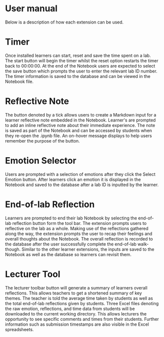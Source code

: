 # User manual 

Below is a description of how each extension can be used. 

# Timer

Once installed learners can start, reset and save the time spent on a lab. The start button will begin the timer whilst the reset option restarts the timer back to 00:00:00.  At the end of the Notebook users are expected to select the save button which prompts the user to enter the relevant lab ID number. The timer information is saved to the database and can be viewed in the Notebook file.

# Reflective Note

 The button denoted by a tick allows users to create a Markdown input for a learner reflective note embedded in the Notebook. Learner's are prompted to add an inline reflective note about their immediate experience. The note is saved as part of the Notebook and can be accessed by students when they re-open the .ipynb file. An on-hover message displays to help users remember the purpose of the button.


# Emotion Selector

Users are prompted with a selection of emotions after they click the Select Emotion button. After learners click an emotion it is displayed in the Notebook and saved to the database after a lab ID is inputted by the learner.

# End-of-lab Reflection
Learners are prompted to end their lab Notebook by selecting the end-of-lab reflection button form the tool bar. The extension prompts users to reflective on the lab as a whole.  Making use of the reflections gathered along the way, the extension prompts the user to recap their feelings and overall thoughts about the Notebook.  The overall reflection is recorded to the database after the user successfully complete the end-of-lab walk-though. Similar to the other learner extensions, the inputs are saved to the Notebook as well as the database so learners can revisit them.

# Lecturer Tool

The lecturer toolbar button will generate a summary of learners overall reflections. This allows teachers to get a shortened summary of key themes. The teacher is told the average time taken by students as well as the total end-of-lab reflections given by students.  Three Excel files denoting the raw emotion, reflections, and time data from students will be downloaded to the current working directory.  This allows lecturers the opportunity to see specific comments and times from their students. Further information such as submission timestamps are also visible in the Excel spreadsheets.
